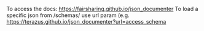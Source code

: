 To access the docs: https://fairsharing.github.io/json_documenter
To load a specific json from /schemas/ use url param (e.g. https://terazus.github.io/json_documenter?url=access_schema
